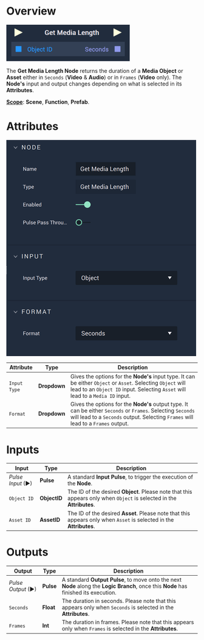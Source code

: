 # Overview

![The Get Media Length Node when Object and Seconds are selected in the Attributes.](../../../.gitbook/assets/getmedialengthnode.png)

The **Get Media Length Node** returns the duration of a **Media Object** or **Asset** either in `Seconds` (**Video** & **Audio**) or in `Frames` (**Video** only). The **Node's** input and output changes depending on what is selected in its **Attributes**.

[**Scope**](../../overview.md#scopes): **Scene**, **Function**, **Prefab**.

# Attributes

![The Get Media Length Node Attributes.](../../../.gitbook/assets/getmedialengthatts.png)

|Attribute|Type|Description|
|---|---|---|
|`Input Type`|**Dropdown**|Gives the options for the **Node's** input type. It can be either `Object` or `Asset`. Selecting `Object` will lead to an `Object ID` input. Selecting `Asset` will lead to a `Media ID` input.|
|`Format`|**Dropdown**|Gives the options for the **Node's** output type. It can be either `Seconds` or `Frames`. Selecting `Seconds` will lead to a `Seconds` output. Selecting `Frames` will lead to a `Frames` output.|

# Inputs

|Input|Type|Description|
|---|---|---|
|*Pulse Input* (►)|**Pulse**|A standard **Input Pulse**, to trigger the execution of the **Node**.|
|`Object ID`|**ObjectID**|The ID of the desired **Object**. Please note that this appears only when `Object` is selected in the **Attributes**.|
|`Asset ID`|**AssetID**|The ID of the desired **Asset**. Please note that this appears only when `Asset` is selected in the **Attributes**.|

# Outputs

|Output|Type|Description|
|---|---|---|
|*Pulse Output* (►)|**Pulse**|A standard **Output Pulse**, to move onto the next **Node** along the **Logic Branch**, once this **Node** has finished its execution.|
|`Seconds`|**Float**|The duration in seconds. Please note that this appears only when `Seconds` is selected in the **Attributes**.|
|`Frames`|**Int**|The duration in frames. Please note that this appears only when `Frames` is selected in the **Attributes**.





